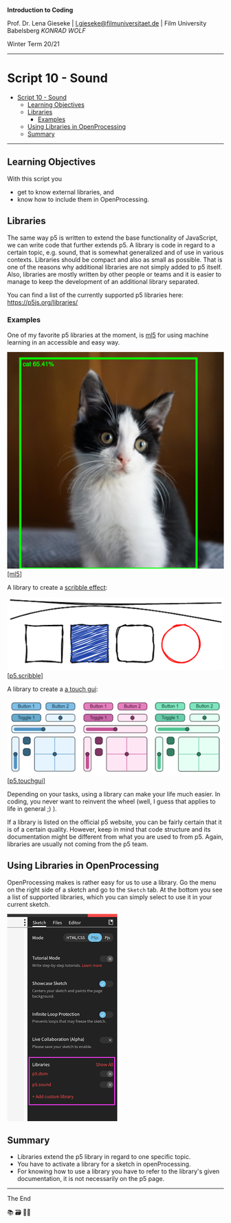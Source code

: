 **Introduction to Coding**

Prof. Dr. Lena Gieseke | l.gieseke@filmuniversitaet.de | Film University Babelsberg *KONRAD WOLF*

Winter Term 20/21

---

# Script 10 - Sound

* [Script 10 - Sound](#script-10---sound)
    * [Learning Objectives](#learning-objectives)
    * [Libraries](#libraries)
        * [Examples](#examples)
    * [Using Libraries in OpenProcessing](#using-libraries-in-openprocessing)
    * [Summary](#summary)

---


## Learning Objectives

With this script you

* get to know external libraries, and
* know how to include them in OpenProcessing.


## Libraries

The same way p5 is written to extend the base functionality of JavaScript, we can write code that further extends p5. A library is code in regard to a certain topic, e.g. sound, that is somewhat generalized and of use in various contexts. Libraries should be compact and also as small as possible. That is one of the reasons why additional libraries are not simply added to p5 itself. Also, libraries are mostly written by other people or teams and it is easier to manage to keep the development of an additional library separated.

You can find a list of the currently supported p5 libraries here: https://p5js.org/libraries/

### Examples

One of my favorite p5 libraries at the moment, is [ml5](https://learn.ml5js.org) for using machine learning in an accessible and easy way.

![libraries_01](img/10/libraries_01.png) [[ml5]](https://learn.ml5js.org)

A library to create a [scribble effect](https://github.com/generative-light/p5.scribble.js):

![libraries_02](img/10/libraries_02.png) [[p5.scribble]](https://github.com/generative-light/p5.scribble.js)

A library to create a [a touch gui](https://github.com/L05/p5.touchgui):

![libraries_03](img/10/libraries_03.png) [[p5.touchgui]](https://github.com/L05/p5.touchgui)

Depending on your tasks, using a library can make your life much easier. In coding, you never want to reinvent the wheel (well, I guess that applies to life in general ;) ).

If a library is listed on the official p5 website, you can be fairly certain that it is of a certain quality. However, keep in mind that code structure and its documentation might be different from what you are used to from p5. Again, libraries are usually not coming from the p5 team.

## Using Libraries in OpenProcessing

OpenProcessing makes is rather easy for us to use a library. Go the menu on the right side of a sketch and go to the `Sketch` tab. At the bottom you see a list of supported libraries, which you can simply select to use it in your current sketch.

![libraries_add](img/10/libraries_add.png)

## Summary

* Libraries extend the p5 library in regard to one specific topic.  
* You have to activate a library for a sketch in openProcessing.  
* For knowing how to use a library you have to refer to the library's given documentation, it is not necessarily on the p5 page.

---

The End

📚 🗃 🤹🏾